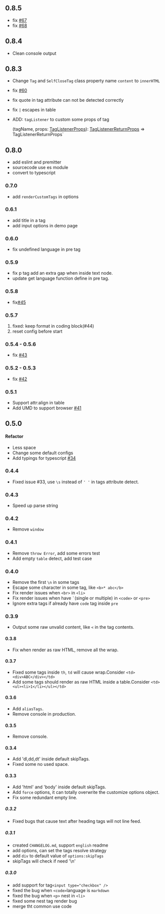 ## 0.8.5
- fix [#67](https://github.com/stonehank/html-to-md/issues/67)
- fix [#68](https://github.com/stonehank/html-to-md/issues/68)

## 0.8.4
- Clean console output

## 0.8.3

- Change `Tag` and `SelfCloseTag` class property name `content` to `innerHTML`
- fix [#60](https://github.com/stonehank/html-to-md/issues/60)
- fix quote in tag attribute can not be detected correctly
- fix `|` escapes in table
- ADD: `tagListener` to custom some props of tag

    (tagName, props: [TagListenerProps](https://github.com/stonehank/html-to-md/blob/master/README.md#TagListenerProps)): [TagListenerReturnProps](https://github.com/stonehank/html-to-md/blob/master/README.md#TagListenerReturnProps) => TagListenerReturnProps`

## 0.8.0

- add eslint and premitter
- sourcecode use es module
- convert to typescript

### 0.7.0

- add `renderCustomTags` in options

### 0.6.1

- add title in a tag
- add input options in demo page

### 0.6.0

- fix undefined language in pre tag

### 0.5.9

- fix p tag add an extra gap when inside text node.
- update get language function define in pre tag.

### 0.5.8

- fix[#45](https://github.com/stonehank/html-to-md/issues/45)

### 0.5.7

1. fixed: keep format in coding block(#44)
2. reset config before start

### 0.5.4 - 0.5.6

- fix [#43](https://github.com/stonehank/html-to-md/issues/43)

### 0.5.2 - 0.5.3

- fix [#42](https://github.com/stonehank/html-to-md/issues/42)

### 0.5.1

- Support attr:align in table
- Add UMD to support browser [#41](https://github.com/stonehank/html-to-md/pull/41)

## 0.5.0

#### Refactor

- Less space
- Change some default configs
- Add typings for typescript [#34](https://github.com/stonehank/html-to-md/pull/34)

### 0.4.4

- Fixed issue #33, use `\s` instead of `' '` in tags attribute detect.

### 0.4.3

- Speed up parse string

### 0.4.2

- Remove `window`

### 0.4.1

- Remove `throw Error`, add some errors test
- Add empty `table` detect, add test case

### 0.4.0

- Remove the first `\n` in some tags
- Escape some character in some tag, like `<b>* abc</b>`
- Fix render issues when `<br>` in `<li>`
- Fix render issues when have `` ` ``(single or multiple) in `<code>` or `<pre>`
- Ignore extra tags if already have `code` tag inside `pre`

### 0.3.9

- Output some raw unvalid content, like `<` in the tag contents.

#### 0.3.8

- Fix when render as raw HTML, remove all the wrap.

#### 0.3.7

- Fixed some tags inside `th`, `td` will cause wrap.Consider `<td><div>ABC</div></td>`
- Add some tags should render as raw HTML inside a table.Consider `<td><ul><li>1</li></ul></td>`

#### 0.3.6

- Add `aliasTags`.
- Remove console in production.

#### 0.3.5

- Remove console.

#### 0.3.4

- Add 'dl,dd,dt' inside default skipTags.
- Fixed some no used space.

#### 0.3.3

- Add 'html' and 'body' inside default skipTags.
- Add `force` options, it can totally overwrite the customize options object.
- Fix some redundant empty line.

##### 0.3.2

- Fixed bugs that cause text after heading tags will not line feed.

##### 0.3.1

- created `CHANGELOG.md`, support `english` readme
- add options, can set the tags resolve strategy
- add `div` to default value of `options:skipTags`
- skipTags will check if need '\n'

##### 0.3.0

- add support for tag`<input type="checkbox" />`
- fixed the bug when `<code>`language is `markdown`
- fixed the bug when `<p>` nest in `<li>`
- fixed some nest tag render bug
- merge tht common use code
